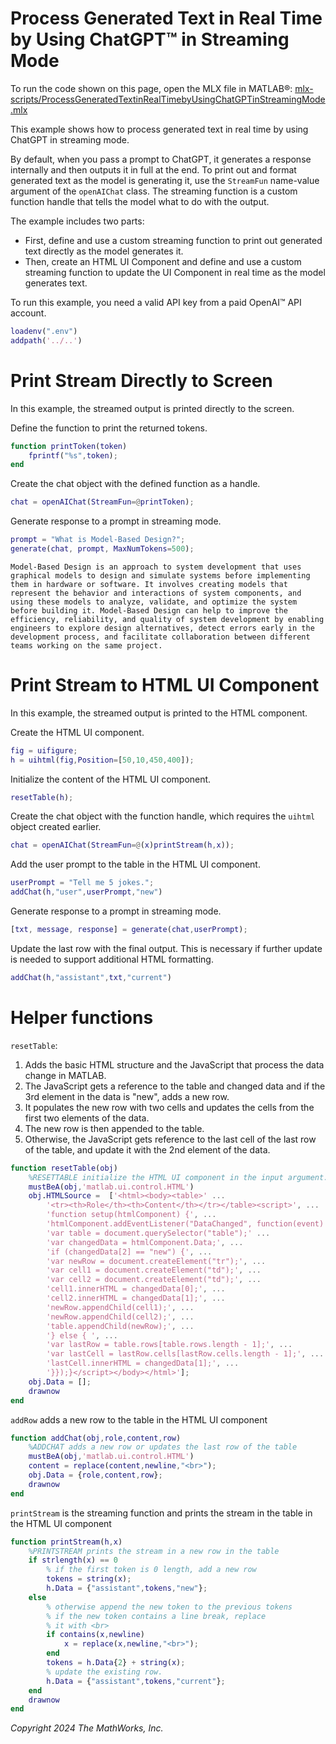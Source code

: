 
# Process Generated Text in Real Time by Using ChatGPT™ in Streaming Mode

To run the code shown on this page, open the MLX file in MATLAB®: [mlx-scripts/ProcessGeneratedTextinRealTimebyUsingChatGPTinStreamingMode.mlx](mlx-scripts/ProcessGeneratedTextinRealTimebyUsingChatGPTinStreamingMode.mlx) 

This example shows how to process generated text in real time by using ChatGPT in streaming mode.


By default, when you pass a prompt to ChatGPT, it generates a response internally and then outputs it in full at the end. To print out and format generated text as the model is generating it, use the `StreamFun` name\-value argument of the `openAIChat` class. The streaming function is a custom function handle that tells the model what to do with the output.


The example includes two parts:

-  First, define and use a custom streaming function to print out generated text directly as the model generates it. 
-  Then, create an HTML UI Component and define and use a custom streaming function to update the UI Component in real time as the model generates text. 

To run this example, you need a valid API key from a paid OpenAI™ API account.

```matlab
loadenv(".env")
addpath('../..') 
```
# Print Stream Directly to Screen

In this example, the streamed output is printed directly to the screen. 


Define the function to print the returned tokens. 

```matlab
function printToken(token)
    fprintf("%s",token);
end
```

Create the chat object with the defined function as a handle. 

```matlab
chat = openAIChat(StreamFun=@printToken);
```

Generate response to a prompt in streaming mode. 

```matlab
prompt = "What is Model-Based Design?";
generate(chat, prompt, MaxNumTokens=500);
```

```matlabTextOutput
Model-Based Design is an approach to system development that uses graphical models to design and simulate systems before implementing them in hardware or software. It involves creating models that represent the behavior and interactions of system components, and using these models to analyze, validate, and optimize the system before building it. Model-Based Design can help to improve the efficiency, reliability, and quality of system development by enabling engineers to explore design alternatives, detect errors early in the development process, and facilitate collaboration between different teams working on the same project.
```
# Print Stream to HTML UI Component

In this example, the streamed output is printed to the HTML component. 


Create the HTML UI component.

```matlab
fig = uifigure;
h = uihtml(fig,Position=[50,10,450,400]);
```

Initialize the content of the HTML UI component.

```matlab
resetTable(h);
```

Create the chat object with the function handle, which requires the `uihtml` object created earlier. 

```matlab
chat = openAIChat(StreamFun=@(x)printStream(h,x));
```

Add the user prompt to the table in the HTML UI component.

```matlab
userPrompt = "Tell me 5 jokes.";
addChat(h,"user",userPrompt,"new")
```

Generate response to a prompt in streaming mode. 

```matlab
[txt, message, response] = generate(chat,userPrompt);
```

Update the last row with the final output. This is necessary if further update is needed to support additional HTML formatting.

```matlab
addChat(h,"assistant",txt,"current")
```
# Helper functions

`resetTable`:

1.  Adds the basic HTML structure and the JavaScript that process the data change in MATLAB.
2. The JavaScript gets a reference to the table and changed data and if the 3rd element in the data is "new", adds a new row.
3. It populates the new row with two cells and updates the cells from the first two elements of the data.
4. The new row is then appended to the table.
5. Otherwise, the JavaScript gets reference to the last cell of the last row of the table, and update it with the 2nd element of the data.
```matlab
function resetTable(obj)
    %RESETTABLE initialize the HTML UI component in the input argument.  
    mustBeA(obj,'matlab.ui.control.HTML')
    obj.HTMLSource =  ['<html><body><table>' ...
        '<tr><th>Role</th><th>Content</th></tr></table><script>', ...
        'function setup(htmlComponent) {', ...
        'htmlComponent.addEventListener("DataChanged", function(event) {', ... 
        'var table = document.querySelector("table");' ...
        'var changedData = htmlComponent.Data;', ...
        'if (changedData[2] == "new") {', ...
        'var newRow = document.createElement("tr");', ...
        'var cell1 = document.createElement("td");', ...                    
        'var cell2 = document.createElement("td");', ...
        'cell1.innerHTML = changedData[0];', ...
        'cell2.innerHTML = changedData[1];', ... 
        'newRow.appendChild(cell1);', ...
        'newRow.appendChild(cell2);', ...
        'table.appendChild(newRow);', ...
        '} else { ', ...
        'var lastRow = table.rows[table.rows.length - 1];', ...
        'var lastCell = lastRow.cells[lastRow.cells.length - 1];', ...
        'lastCell.innerHTML = changedData[1];', ...
        '}});}</script></body></html>'];
    obj.Data = [];
    drawnow
end
```

`addRow` adds a new row to the table in the HTML UI component

```matlab
function addChat(obj,role,content,row)
    %ADDCHAT adds a new row or updates the last row of the table
    mustBeA(obj,'matlab.ui.control.HTML')
    content = replace(content,newline,"<br>");
    obj.Data = {role,content,row};
    drawnow
end
```

`printStream` is the streaming function and prints the stream in the table in the HTML UI component

```matlab
function printStream(h,x)
    %PRINTSTREAM prints the stream in a new row in the table
    if strlength(x) == 0
        % if the first token is 0 length, add a new row
        tokens = string(x);
        h.Data = {"assistant",tokens,"new"};
    else
        % otherwise append the new token to the previous tokens
        % if the new token contains a line break, replace 
        % it with <br>
        if contains(x,newline)
            x = replace(x,newline,"<br>");
        end
        tokens = h.Data{2} + string(x);
        % update the existing row. 
        h.Data = {"assistant",tokens,"current"};
    end
    drawnow
end
```

*Copyright 2024 The MathWorks, Inc.*

